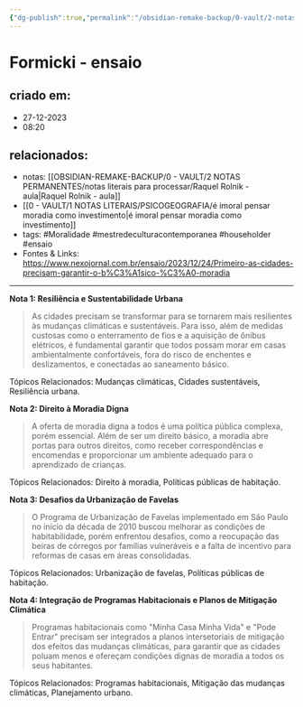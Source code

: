 ```yaml
---
{"dg-publish":true,"permalink":"/obsidian-remake-backup/0-vault/2-notas-permanentes/formicki-ensaio/","tags":["permanente","Moralidade","mestredeculturacontemporanea","householder","ensaio"],"dgHomeLink":true,"dgShowLocalGraph":true,"dgShowFileTree":true,"dgEnableSearch":true,"noteIcon":""}
---
```


# Formicki - ensaio

## criado em: 
- 27-12-2023
- 08:20
## relacionados:
- notas: [[OBSIDIAN-REMAKE-BACKUP/0 - VAULT/2 NOTAS PERMANENTES/notas literais para processar/Raquel Rolnik - aula\|Raquel Rolnik - aula]]
- [[0 - VAULT/1 NOTAS LITERAIS/PSICOGEOGRAFIA/é imoral pensar moradia como investimento\|é imoral pensar moradia como investimento]]
- tags: #Moralidade #mestredeculturacontemporanea #householder #ensaio 
- Fontes & Links: https://www.nexojornal.com.br/ensaio/2023/12/24/Primeiro-as-cidades-precisam-garantir-o-b%C3%A1sico-%C3%A0-moradia
---

**Nota 1: Resiliência e Sustentabilidade Urbana**
> As cidades precisam se transformar para se tornarem mais resilientes às mudanças climáticas e sustentáveis. Para isso, além de medidas custosas como o enterramento de fios e a aquisição de ônibus elétricos, é fundamental garantir que todos possam morar em casas ambientalmente confortáveis, fora do risco de enchentes e deslizamentos, e conectadas ao saneamento básico.
 
 Tópicos Relacionados: Mudanças climáticas, Cidades sustentáveis, Resiliência urbana.

**Nota 2: Direito à Moradia Digna**
> A oferta de moradia digna a todos é uma política pública complexa, porém essencial. Além de ser um direito básico, a moradia abre portas para outros direitos, como receber correspondências e encomendas e proporcionar um ambiente adequado para o aprendizado de crianças.
 
Tópicos Relacionados: Direito à moradia, Políticas públicas de habitação.

**Nota 3: Desafios da Urbanização de Favelas**
> O Programa de Urbanização de Favelas implementado em São Paulo no início da década de 2010 buscou melhorar as condições de habitabilidade, porém enfrentou desafios, como a reocupação das beiras de córregos por famílias vulneráveis e a falta de incentivo para reformas de casas em áreas consolidadas.
 
Tópicos Relacionados: Urbanização de favelas, Políticas públicas de habitação.

**Nota 4: Integração de Programas Habitacionais e Planos de Mitigação Climática**
> Programas habitacionais como "Minha Casa Minha Vida" e "Pode Entrar" precisam ser integrados a planos intersetoriais de mitigação dos efeitos das mudanças climáticas, para garantir que as cidades poluam menos e ofereçam condições dignas de moradia a todos os seus habitantes.
 
 Tópicos Relacionados: Programas habitacionais, Mitigação das mudanças climáticas, Planejamento urbano.